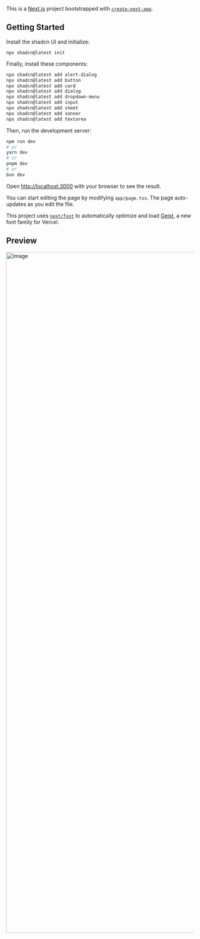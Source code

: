 This is a [Next.js](https://nextjs.org) project bootstrapped with [`create-next-app`](https://nextjs.org/docs/app/api-reference/cli/create-next-app).

## Getting Started

Install the shadcn UI and initialize:
```
npx shadcn@latest init
```

Finally, install these components:
```bash
npx shadcn@latest add alert-dialog
npx shadcn@latest add button
npx shadcn@latest add card
npx shadcn@latest add dialog
npx shadcn@latest add dropdown-menu
npx shadcn@latest add input
npx shadcn@latest add sheet
npx shadcn@latest add sonner
npx shadcn@latest add textarea
```


Then, run the development server:
```bash
npm run dev
# or
yarn dev
# or
pnpm dev
# or
bun dev
```

Open [http://localhost:3000](http://localhost:3000) with your browser to see the result.

You can start editing the page by modifying `app/page.tsx`. The page auto-updates as you edit the file.

This project uses [`next/font`](https://nextjs.org/docs/app/building-your-application/optimizing/fonts) to automatically optimize and load [Geist](https://vercel.com/font), a new font family for Vercel.

## Preview
<img width="2999" height="1825" alt="image" src="https://github.com/user-attachments/assets/ff2a7052-3a05-47c5-a460-79cf7ca01434" />
